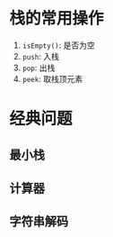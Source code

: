 # 栈的常用操作

1. `isEmpty()`: 是否为空
2. `push`: 入栈
3. `pop`: 出栈
4. `peek`: 取栈顶元素

# 经典问题

## 最小栈

## 计算器

## 字符串解码